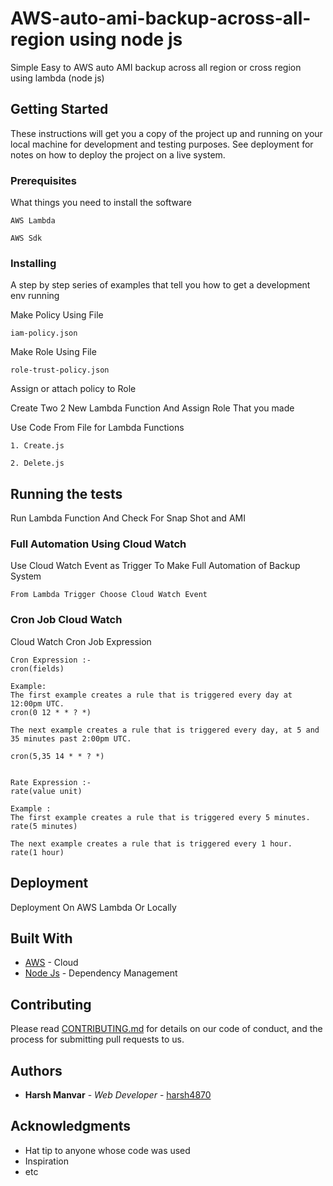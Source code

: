 # AWS-auto-ami-backup-across-all-region using node js

Simple Easy to AWS auto AMI backup across all region or cross region using lambda (node js)

## Getting Started

These instructions will get you a copy of the project up and running on your local machine for development and testing purposes. See deployment for notes on how to deploy the project on a live system.

### Prerequisites

What things you need to install the software

```
AWS Lambda 

AWS Sdk
```

### Installing

A step by step series of examples that tell you how to get a development env running

Make Policy Using File

```
iam-policy.json
```

Make Role Using File

```
role-trust-policy.json
```

Assign or attach policy to Role

Create Two 2 New Lambda Function And Assign Role That you made

Use Code From File for Lambda Functions
```
1. Create.js

2. Delete.js
```


## Running the tests

Run Lambda Function And Check For Snap Shot and AMI

### Full Automation Using Cloud Watch 

Use Cloud Watch Event as Trigger To Make Full Automation of Backup System

```
From Lambda Trigger Choose Cloud Watch Event
```

### Cron Job Cloud Watch 

Cloud Watch Cron Job Expression

```
Cron Expression :-
cron(fields)

Example:
The first example creates a rule that is triggered every day at 12:00pm UTC.
cron(0 12 * * ? *)

The next example creates a rule that is triggered every day, at 5 and 35 minutes past 2:00pm UTC.

cron(5,35 14 * * ? *)


Rate Expression :-
rate(value unit)

Example :
The first example creates a rule that is triggered every 5 minutes.
rate(5 minutes)

The next example creates a rule that is triggered every 1 hour.
rate(1 hour)

```

## Deployment

Deployment On AWS Lambda Or Locally 

## Built With

* [AWS](https://aws.amazon.com) - Cloud
* [Node Js](https://nodejs.org/en/) - Dependency Management

## Contributing

Please read [CONTRIBUTING.md]() for details on our code of conduct, and the process for submitting pull requests to us.

## Authors

* **Harsh Manvar** - *Web Developer* - [harsh4870](https://github.com/harsh4870)


## Acknowledgments

* Hat tip to anyone whose code was used
* Inspiration
* etc

